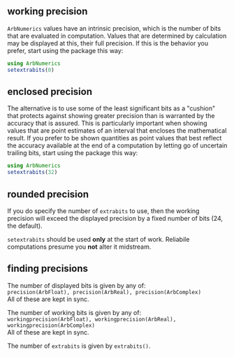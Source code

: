 
## working precision

`ArbNumerics` values have an intrinsic precision, which is the number of bits
that are evaluated in computation.  Values that are determined by calculation
may be displayed at this, their full precision.  If this is the behavior you
prefer, start using the package this way:

```julia
using ArbNumerics
setextrabits(0)
```

## enclosed precision

The alternative is to use some of the least significant bits as a "cushion"
that protects against showing greater precision than is warranted by the
accuracy that is assured.  This is particularly important when showing values
that are point estimates of an interval that encloses the mathematical result.
If you prefer to be shown quantities as point values that best reflect the
accuracy available at the end of a computation by letting go of uncertain
trailing bits, start using the package this way:

```julia
using ArbNumerics
setextrabits(32)
```

## rounded precision

If you do specify the number of `extrabits` to use, then the working precision
will exceed the displayed precision by a fixed number of bits (24, the default).

`setextrabits` should be used __only__ at the start of work.
Reliabile computations presume you __not__ alter it midstream.


## finding precisions 

The number of displayed bits is given by any of:   
`precision(ArbFloat), precision(ArbReal), precision(ArbComplex)`    
All of these are kept in sync.

The number of working bits is given by any of:    
`workingprecision(ArbFloat), workingprecision(ArbReal), workingprecision(ArbComplex)`    
All of these are kept in sync.

The number of `extrabits` is given by `extrabits()`.
